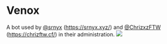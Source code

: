# Venox
A bot used by [@srnyx](https://github.com/srnyx) (https://srnyx.xyz/) and [@ChrizxzFTW](https://github.com/Chrizxz) (https://chrizftw.cf/) in their administration.
<a href="https://v.srnyx.xyz" title="Website" alt="Website" style="width:200px;height:100px;">
<img src="https://img.srnyx.xyz/r/ky6418r150a.png"/>
</a>
